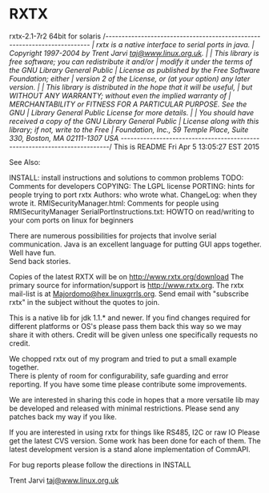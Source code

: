 # RXTX
rxtx-2.1-7r2 64bit for solaris
/*-------------------------------------------------------------------------
|   rxtx is a native interface to serial ports in java.
|   Copyright 1997-2004 by Trent Jarvi taj@www.linux.org.uk.
|
|   This library is free software; you can redistribute it and/or
|   modify it under the terms of the GNU Library General Public
|   License as published by the Free Software Foundation; either
|   version 2 of the License, or (at your option) any later version.
|
|   This library is distributed in the hope that it will be useful,
|   but WITHOUT ANY WARRANTY; without even the implied warranty of
|   MERCHANTABILITY or FITNESS FOR A PARTICULAR PURPOSE.  See the GNU
|   Library General Public License for more details.
|
|   You should have received a copy of the GNU Library General Public
|   License along with this library; if not, write to the Free
|   Foundation, Inc., 59 Temple Place, Suite 330, Boston, MA  02111-1307  USA
--------------------------------------------------------------------------*/
This is README  Fri Apr  5 13:05:27 EST 2015

See Also:

INSTALL:   install instructions and solutions to common problems
TODO:      Comments for developers
COPYING:   The LGPL license
PORTING:   hints for people trying to port rxtx
Authors:   who wrote what.
ChangeLog: when they wrote it.
RMISecurityManager.html:  Comments for people using RMISecurityManager 
SerialPortInstructions.txt:  HOWTO on read/writing to your com ports on linux for beginners

There are numerous possibilities for projects that involve serial communication.
Java is an excellent language for putting GUI apps together.  Well have fun.  
Send back stories. 

Copies of the latest RXTX will be on http://www.rxtx.org/download
The primary source for information/support is http://www.rxtx.org.
The rxtx mail-list is at Majordomo@hex.linuxgrrls.org.
Send email with "subscribe rxtx" in the subject without the quotes to join. 

This is a native lib for jdk 1.1.* and newer.  If you find changes required
for different platforms or OS's please pass them back this way so we may share
it with others.  Credit will be given unless one specifically requests no 
credit.

We chopped rxtx out of my program and tried to put a small example together.  
There is plenty of room for configurability, safe guarding and error reporting.
If you have some time please contribute some improvements.

We are interested in sharing this code in hopes that a more versatile lib may
be developed and released with minimal restrictions.  Please send any patches 
back my way if you like.

If you are interested in using rxtx for things like RS485, I2C or raw IO Please
get the latest CVS version.  Some work has been done for each of them.  The
latest development version is a stand alone implementation of CommAPI.

For bug reports please follow the directions in INSTALL

Trent Jarvi
taj@www.linux.org.uk
